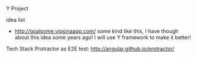 Y Project

idea list

* http://goalsome.vipsinaapp.com/ some kind like this, I have though about this idea some years ago! I will use Y framework to make it better!



Tech Stack
  Protractor as E2E test: http://angular.github.io/protractor/